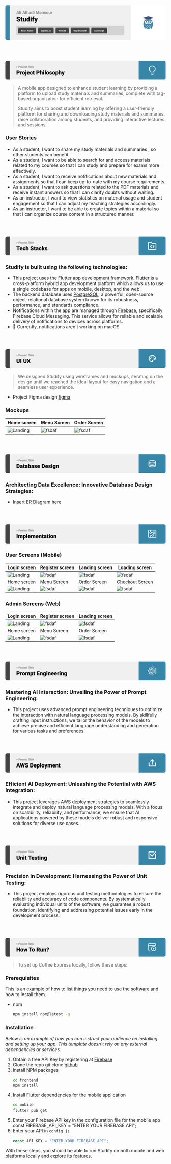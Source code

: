 <img src="./readme/title1.svg"/>

<br><br>

<!-- project philosophy -->
<img src="./readme/title2.svg"/>

> A mobile app designed to enhance student learning by providing a platform to upload study materials and summaries, complete with tag-based organization for efficient retrieval.
>
> Studify aims to boost student learning by offering a user-friendly platform for sharing and downloading study materials and summaries, raise collaboration among students, and providing interactive lectures and sessions.

### User Stories

- As a student, I want to share my study materials and summaries , so other students can benefit.
- As a student, I want to be able to search for and access materials related to my courses so that I can study and prepare for exams more effectively.
- As a student, I want to receive notifications about new materials and assignments so that I can keep up-to-date with my course requirements.
- As a student, I want to ask questions related to the PDF materials and receive instant answers so that I can clarify doubts without waiting.
- As an instructor, I want to view statistics on material usage and student engagement so that I can adjust my teaching strategies accordingly.
- As an instructor, I want to be able to create topics within a material so that I can organize course content in a structured manner.

<br><br>

<!-- Tech stack -->
<img src="./readme/title3.svg"/>

### Studify is built using the following technologies:

- This project uses the [Flutter app development framework](https://flutter.dev/). Flutter is a cross-platform hybrid app development platform which allows us to use a single codebase for apps on mobile, desktop, and the web.
- The backend database uses [PostgreSQL](https://www.postgresql.org/), a powerful, open-source object-relational database system known for its robustness, performance, and standards compliance.
- Notifications within the app are managed through [Firebase](https://firebase.google.com/), specifically Firebase Cloud Messaging. This service allows for reliable and scalable delivery of notifications to devices across platforms.
- 🚨 Currently, notifications aren't working on macOS.

<br><br>

<!-- UI UX -->
<img src="./readme/title4.svg"/>

> We designed Studify using wireframes and mockups, iterating on the design until we reached the ideal layout for easy navigation and a seamless user experience.

- Project Figma design [figma](https://www.figma.com/file/gY2RkjNNiUb3fWZdRxAb3B/Final-Project?type=design&node-id=0%3A1&mode=design&t=H9cFcGzmbFVlpID6-1)

### Mockups

| Home screen                             | Menu Screen                           | Order Screen                          |
| --------------------------------------- | ------------------------------------- | ------------------------------------- |
| ![Landing](./readme/demo/1440x1024.png) | ![fsdaf](./readme/demo/1440x1024.png) | ![fsdaf](./readme/demo/1440x1024.png) |

<br><br>

<!-- Database Design -->
<img src="./readme/title5.svg"/>

### Architecting Data Excellence: Innovative Database Design Strategies:

- Insert ER Diagram here

<br><br>

<!-- Implementation -->
<img src="./readme/title6.svg"/>

### User Screens (Mobile)

| Login screen                              | Register screen                         | Landing screen                          | Loading screen                          |
| ----------------------------------------- | --------------------------------------- | --------------------------------------- | --------------------------------------- |
| ![Landing](https://placehold.co/900x1600) | ![fsdaf](https://placehold.co/900x1600) | ![fsdaf](https://placehold.co/900x1600) | ![fsdaf](https://placehold.co/900x1600) |
| Home screen                               | Menu Screen                             | Order Screen                            | Checkout Screen                         |
| ![Landing](https://placehold.co/900x1600) | ![fsdaf](https://placehold.co/900x1600) | ![fsdaf](https://placehold.co/900x1600) | ![fsdaf](https://placehold.co/900x1600) |

### Admin Screens (Web)

| Login screen                            | Register screen                       | Landing screen                        |
| --------------------------------------- | ------------------------------------- | ------------------------------------- |
| ![Landing](./readme/demo/1440x1024.png) | ![fsdaf](./readme/demo/1440x1024.png) | ![fsdaf](./readme/demo/1440x1024.png) |
| Home screen                             | Menu Screen                           | Order Screen                          |
| ![Landing](./readme/demo/1440x1024.png) | ![fsdaf](./readme/demo/1440x1024.png) | ![fsdaf](./readme/demo/1440x1024.png) |

<br><br>

<!-- Prompt Engineering -->
<img src="./readme/title7.svg"/>

### Mastering AI Interaction: Unveiling the Power of Prompt Engineering:

- This project uses advanced prompt engineering techniques to optimize the interaction with natural language processing models. By skillfully crafting input instructions, we tailor the behavior of the models to achieve precise and efficient language understanding and generation for various tasks and preferences.

<br><br>

<!-- AWS Deployment -->
<img src="./readme/title8.svg"/>

### Efficient AI Deployment: Unleashing the Potential with AWS Integration:

- This project leverages AWS deployment strategies to seamlessly integrate and deploy natural language processing models. With a focus on scalability, reliability, and performance, we ensure that AI applications powered by these models deliver robust and responsive solutions for diverse use cases.

<br><br>

<!-- Unit Testing -->
<img src="./readme/title9.svg"/>

### Precision in Development: Harnessing the Power of Unit Testing:

- This project employs rigorous unit testing methodologies to ensure the reliability and accuracy of code components. By systematically evaluating individual units of the software, we guarantee a robust foundation, identifying and addressing potential issues early in the development process.

<br><br>

<!-- How to run -->
<img src="./readme/title10.svg"/>

> To set up Coffee Express locally, follow these steps:

### Prerequisites

This is an example of how to list things you need to use the software and how to install them.

- npm
  ```sh
  npm install npm@latest -g
  ```

### Installation

_Below is an example of how you can instruct your audience on installing and setting up your app. This template doesn't rely on any external dependencies or services._

1. Obtain a free API Key by registering at [Firebase](https://firebase.google.com/)
2. Clone the repo
   git clone [github](https://github.com/your_username_/Project-Name.git)
3. Install NPM packages
   ```sh
   cd frontend
   npm install
   ```
4. Install Flutter dependencies for the mobile application
   ```sh
   cd mobile
   flutter pub get
   ```
5. Enter your Firebase API key in the configuration file for the mobile app
   const FIREBASE_API_KEY = "ENTER YOUR FIREBASE API";
6. Enter your API in `config.js`
   ```js
   const API_KEY = "ENTER YOUR FIREBASE API";
   ```

With these steps, you should be able to run Studify on both mobile and web platforms locally and explore its features.

